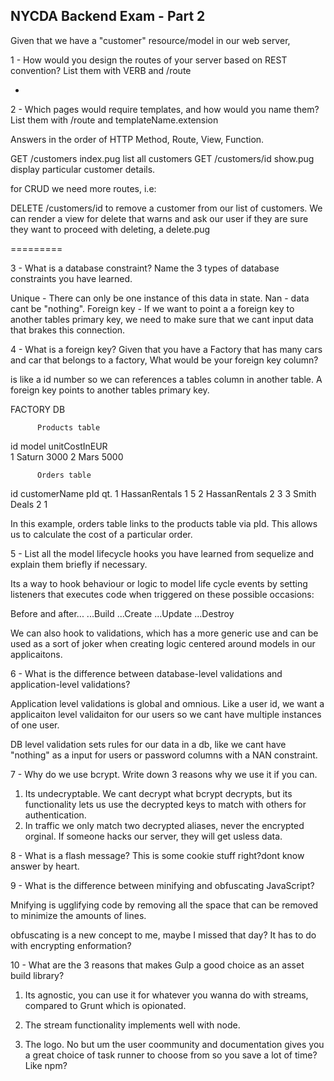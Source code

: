## NYCDA Backend Exam - Part 2

Given that we have a "customer" resource/model in our web server,

1 - How would you design the routes of your server based on REST convention? List them with VERB and /route

+

2 - Which pages would require templates, and how would you name them? List them with /route and templateName.extension

Answers in the order of HTTP Method, Route, View, Function.

GET /customers index.pug list all customers
GET /customers/id show.pug display particular customer details.

for CRUD we need more routes, i.e:

DELETE /customers/id to remove a customer from our list of customers.
We can render a view for delete that warns and ask our user if they are sure they want to
proceed with deleting, a delete.pug

=========

3 - What is a database constraint? Name the 3 types of database constraints you have learned.

Unique - There can only be one instance of this data in state.
Nan - data cant be "nothing".
Foreign key - If we want to point a a foreign key to another tables primary key,
we need to make sure that we cant input data that brakes this connection.

4 - What is a foreign key? Given that you have a Factory that has many cars and car that belongs to a factory, What would be your foreign key column?

is like a id number so we can references a tables column in another table.
A foreign key points to another tables primary key.

FACTORY DB

          Products table
id       model            unitCostInEUR     
1        Saturn           3000
2        Mars             5000

          Orders table
id       customerName          pId    qt.
1        HassanRentals         1      5
2        HassanRentals         2      3
3        Smith Deals           2      1

In this example, orders table links to the products table via pId.
This allows us to calculate the cost of a particular order.


5 - List all the model lifecycle hooks you have learned from sequelize and explain them briefly if necessary.

Its a way to hook behaviour or logic to model life cycle events by setting listeners that executes code when triggered on these possible occasions:

Before and after...
                  ...Build
                  ...Create
                  ...Update
                  ...Destroy

We can also hook to validations, which has a more generic use and can be used as a sort of joker
when creating logic centered around models in our applicaitons.

6 - What is the difference between database-level validations and application-level validations?

Application level validations is global and omnious. Like a user id, we want a
applicaiton level validaiton for our users so we cant have multiple instances of one user.

DB level validation sets rules for our data in a db, like we cant have "nothing"
as a input for users or password columns with a NAN constraint.

7 - Why do we use bcrypt. Write down 3 reasons why we use it if you can.

1) Its undecryptable. We cant decrypt what bcrypt decrypts, but its functionality lets us use the decrypted keys to match with others for authentication.
2) In traffic we only match two decrypted aliases, never the encrypted orginal. If someone hacks our server, they will get usless data.

8 - What is a flash message?
This is some cookie stuff right?dont know answer by heart. 

9 - What is the difference between minifying and obfuscating JavaScript?

Mnifying is ugglifying code by removing all the space that can be removed to
minimize the amounts of lines.

obfuscating is a new concept to me, maybe I missed that day? It has to do with
encrypting enformation?

10 - What are the 3 reasons that makes Gulp a good choice as an asset build library?

1) Its agnostic, you can use it for whatever you wanna do with streams, compared to Grunt which is opionated.

2) The stream functionality implements well with node.

3) The logo. No but um the user coommunity and documentation gives you
a great choice of task runner to choose from so you save a lot of time?
Like npm?
